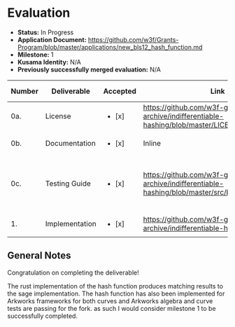 # Evaluation

- **Status:** In Progress
- **Application Document:** https://github.com/w3f/Grants-Program/blob/master/applications/new_bls12_hash_function.md
- **Milestone:** 1
- **Kusama Identity:** N/A
- **Previously successfully merged evaluation:** N/A


| Number | Deliverable | Accepted | Link | Evaluation Notes |
| ------ | ----------- | -------- | ---- |----------------- |
| 0a. | License |<ul><li>[x] </li></ul>| https://github.com/w3f-grants-archive/indifferentiable-hashing/blob/master/LICENSE| MIT|
| 0b. | Documentation |<ul><li>[x] </li></ul>|Inline||
| 0c. | Testing Guide | <ul><li>[x] </li></ul>|https://github.com/w3f-grants-archive/indifferentiable-hashing/blob/master/src/bls12_381.rs#L158 | cargo test passes and the value matches results from sage implementation|
| 1. | Implementation | <ul><li>[x] </li></ul> | https://github.com/w3f-grants-archive/indifferentiable-hashing/ | 

## General Notes

Congratulation on completing the deliverable! 

The rust implementation of the hash function produces matching results to the sage implementation. The hash function has also been implemented for Arkworks frameworks for both curves and Arkworks algebra and curve tests are passing for the fork.  as such I would consider milestone 1 to be successfully completed. 

